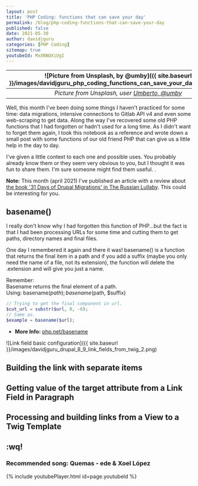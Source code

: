 ```yaml
---
layout: post
title: 'PHP Coding: functions that can save your day' 
permalink: /blog/php-coding-functions-that-can-save-your-day
published: false
date: 2021-05-30
author: davidjguru
categories: [PHP Coding]
sitemap: true
youtubeId: MxXNNOXiUgI
---
```


| ![Picture from Unsplash, by @umby]({{ site.baseurl }}/images/davidjguru_php_coding_functions_can_save_your_day_main.png) |
|:--:|
| *Picture from Unsplash, user [Umberto, @umby](https://unsplash.com/@umby)* |  

Well, this month I've been doing some things I haven't practiced for some time: data migrations, intensive connections to Gitlab API v4 and even some web-scraping to get data. Along the way I've recovered some old PHP functions that I had forgotten or hadn't used for a long time. As I didn't want to forget them again, I took this notebook as a reference and wrote down a small post with some functions of our old friend PHP that can give us a little help in the day to day.  
<!--more-->

I've given a little context to each one and possible uses. You probably already know them or they seem very obvious to you, but I thought it was fun to share them. I'm sure someone might find them useful. .  

**Note:** This month (april 2021) I've published an article with a review about [the book '31 Days of Drupal Migrations' in The Russian Lullaby](https://www.therussianlullaby.com/blog/books-31-days-of-drupal-migrations). This could be interesting for you.  



## basename()

I really don't know why I had forgotten this function of PHP...but the fact is that I had been processing URLs for some time and cutting them to get paths, directory names and final files.  

One day I remembered it again and there it was! basename() is a function that returns the final item in a path and if you add a suffix (maybe you only need the name of a file, not its extension), the function will delete the .extension and will give you just a name.  

Remember:  
Basename returns the final element of a path.  
Using: basename($path);  basename($path, $suffix)

```php
// Trying to get the final component in url.
$cut_url = substr($url, 0, -6);
// Same as.
$example = basename($url);
```
+ **More Info:** [php.net/basename](https://www.php.net/manual/en/function.basename.php)


![Link field basic configuration]({{ site.baseurl }}/images/davidjguru_drupal_8_9_link_fields_from_twig_2.png)

## Building the link with separate items  


  
## Getting value of the target attribute from a Link Field in Paragraph




## Processing and building links from a View to a Twig Template



## :wq!

### Recommended song: Quemas - ede & Xoel López

{% include youtubePlayer.html id=page.youtubeId %}

